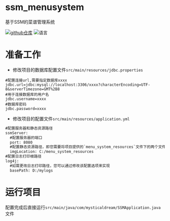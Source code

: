 # ssm_menusystem
基于SSM的菜谱管理系统


[![github仓库](https://img.shields.io/badge/GitHub-yellow.svg?style=social&logo=github)](https://github.com/MysticalDream/ssm_menusystem)
![语言](https://img.shields.io/badge/language-java-brightgreen.svg?style=flat)

# 准备工作

- 修改项目的数据库配置文件`src/main/resources/jdbc.properties`
```properties
#配置连接url,需要指定数据库xxxx
jdbc.url=jdbc:mysql://localhost:3306/xxxx?characterEncoding=UTF-8&serverTimezone=GMT%2B8
#用于连接数据库的用户名
jdbc.username=xxxx
#数据库密码
jdbc.password=xxxx
```
- 修改项目的配置文件`src/main/resources/application.yml`
```xml
#配置服务器和静态资源路径
ssmServer:
  #配置服务器的端口
  port: 8080 
  #配置静态资源路径，即您需要将项目提供的`menu_system_resources`文件下的两个文件`avatar和menu_img`放到`imgLocation`所配置的路径
  imgLocation: C:/menu_system_resources 
#配置日志打印根路径
log4j:
  #如需更改日志打印路径，您可以通过修改该配置选项来实现
  basePath: D:/mylogs 

```

# 运行项目
配置完成后直接运行`src/main/java/com/mysticaldream/SSMApplication.java`文件

